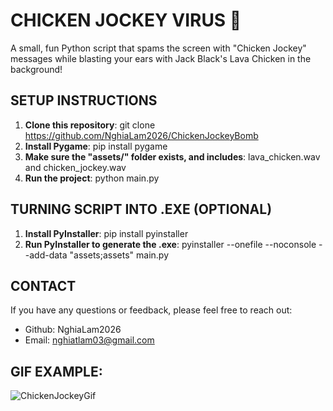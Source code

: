 # CHICKEN JOCKEY VIRUS 🐔
A small, fun Python script that spams the screen with "Chicken Jockey" messages while blasting your ears with Jack Black's Lava Chicken in the background!

## SETUP INSTRUCTIONS
1) **Clone this repository**: git clone https://github.com/NghiaLam2026/ChickenJockeyBomb
2) **Install Pygame**: pip install pygame
3) **Make sure the "assets/" folder exists, and includes**: lava_chicken.wav and chicken_jockey.wav
4) **Run the project**: python main.py

## TURNING SCRIPT INTO .EXE (OPTIONAL)
1) **Install PyInstaller**: pip install pyinstaller
2) **Run PyInstaller to generate the .exe**: pyinstaller --onefile --noconsole --add-data "assets;assets" main.py

## CONTACT
If you have any questions or feedback, please feel free to reach out:
- Github: NghiaLam2026
- Email: nghiatlam03@gmail.com

## GIF EXAMPLE:
![ChickenJockeyGif](https://github.com/user-attachments/assets/a88ce0ec-40ae-4630-9b97-bd3dcf36a3e5)
